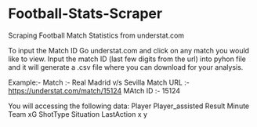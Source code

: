 # Football-Stats-Scraper
Scraping Football Match Statistics from understat.com

To input the Match ID
  Go understat.com and click on any match you would like to view.
  Input the match ID (last few digits from the url) into pyhon file and it will generate a .csv file where you can download for your analysis.
  
  
Example:-
  Match :- Real Madrid v/s Sevilla
  Match URL :- https://understat.com/match/15124
  MAtch ID :- 15124
  
  You will accessing the following data:
    Player
    Player_assisted
    Result
    Minute
    Team
    xG
    ShotType
    Situation
    LastAction
    x
    y
